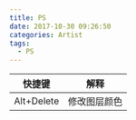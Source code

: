 ```yaml
---
title: PS
date: 2017-10-30 09:26:50
categories: Artist
tags:
  - PS
---
```

|快捷键|解释|
|--|--|
|Alt+Delete|修改图层颜色|